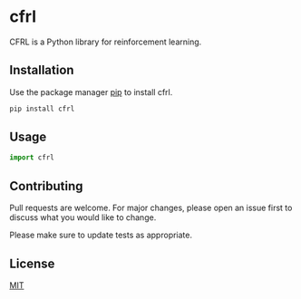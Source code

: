 # cfrl

CFRL is a Python library for reinforcement learning.

## Installation

Use the package manager [pip](https://pip.pypa.io/en/stable/) to install cfrl.

```bash
pip install cfrl
```

## Usage

```python
import cfrl
```

## Contributing
Pull requests are welcome. For major changes, please open an issue first to discuss what you would like to change.

Please make sure to update tests as appropriate.

## License
[MIT](https://choosealicense.com/licenses/mit/)
